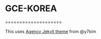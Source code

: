 # GCE-KOREA


====================

This uses [Agency Jekyll theme](https://github.com/y7kim/agency-jekyll-theme) from @y7kim
